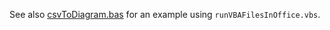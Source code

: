 See also [csvToDiagram.bas](https://github.com/ReneNyffenegger/data-visualization/blob/master/excel/csv/csvToDiagram.bas)
for an example using `runVBAFilesInOffice.vbs`.
